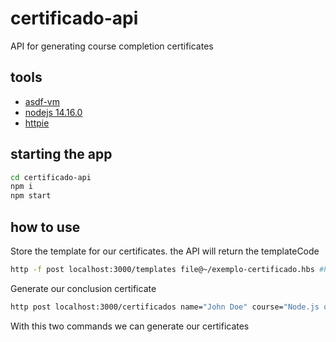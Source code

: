 # certificado-api

API for generating course completion certificates

## tools

- [asdf-vm](https://asdf-vm.github.io/asdf/)
- [nodejs 14.16.0](https://nodejs.org/en/)
- [httpie](https://httpie.io/)

## starting the app

```sh
cd certificado-api
npm i
npm start
```

## how to use

Store the template for our certificates. the API will return the templateCode

```sh
http -f post localhost:3000/templates file@~/exemplo-certificado.hbs #POST multipart/form-data
```

Generate our conclusion certificate

```sh
http post localhost:3000/certificados name="John Doe" course="Node.js quick start" templateCode=7fa4730e-4013-42eb-a087-587afa0be43d date="01/01/2021" > certificate.pdf #classic POST request with JSON
```

With this two commands we can generate our certificates

